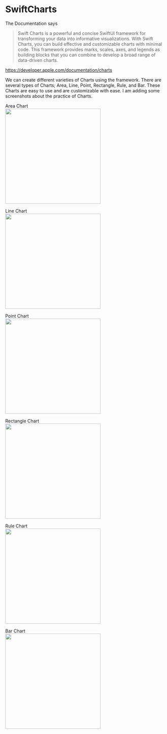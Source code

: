 # SwiftCharts

The Documentation says
>Swift Charts is a powerful and concise SwiftUI framework for transforming your data into informative visualizations.
With Swift Charts, you can build effective and customizable charts with minimal code. This framework provides marks, scales, axes, and legends as building blocks that you can combine to develop a broad range of data-driven charts.

https://developer.apple.com/documentation/charts

We can create different varieties of Charts using the framework. There are several types of Charts; Area, Line, Point, Rectangle, Rule, and Bar.
These Charts are easy to use and are customizable with ease. I am adding some screenshots about the practice of Charts.

Area Chart<br />
<img src="https://github.com/mculha/SwiftCharts/assets/20414142/fc452b02-d8bd-457b-846c-8c859166dd78" height="300">

Line Chart<br />
<img src="https://github.com/mculha/SwiftCharts/assets/20414142/38b50165-2a4e-4a73-aca8-3d09f610b7c2" height="300">

Point Chart<br />
<img src="https://github.com/mculha/SwiftCharts/assets/20414142/a0124d8b-efe7-43d7-8ed4-889a7cb94e78" height="300">

Rectangle Chart<br />
<img src="https://github.com/mculha/SwiftCharts/assets/20414142/60beac30-5f19-4dd6-b0d9-2ebb69d4c23d" height="300">

Rule Chart<br />
<img src="https://github.com/mculha/SwiftCharts/assets/20414142/08aaaa2b-318c-4dec-8d4e-529ea7a980c5" height="300">

Bar Chart<br />
<img src="https://github.com/mculha/SwiftCharts/assets/20414142/6335edb4-579d-4f72-a548-de7fa899c099" height="300">
